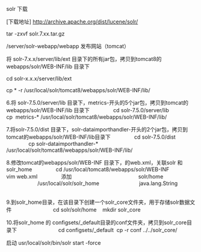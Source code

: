 
solr  下载

[下载地址]  http://archive.apache.org/dist/lucene/solr/


tar -zxvf    solr.7.xx.tar.gz


/server/solr-webapp/webapp  发布网站（tomcat）



将 solr-7.x.x/server/lib/ext 目录下的所有jar包，拷贝到tomcat8的webapps/solr/WEB-INF/lib 目录下


cd solr-x.x.x/server/lib/ext

cp * -r /usr/local/solr/tomcat8/webapps/solr/WEB-INF/lib/


6.将 solr-7.5.0/server/lib 目录下，metrics-开头的5个jar包，拷贝到tomcat的webapps/solr/WEB-INF/lib 目录下                
cd solr-7.5.0/server/lib                
cp  metrics-* /usr/local/solr/tomcat8/webapps/solr/WEB-INF/lib/       


 7.将solr-7.5.0/dist 目录下，solr-dataimporthandler-开头的2个jar包，拷贝到tomcat的webapps/solr/WEB-INF/lib目录下                cd solr-7.5.0/dist                
    cp solr-dataimporthandler-* /usr/local/solr/tomcat8/webapps/solr/WEB-INF/lib/       

 8.修改tomcat的webapps/solr/WEB-INF 目录下，的web.xml，关联solr 和 solr_home                
    cd /usr/local/tomcat8/webapps/solr/WEB-INF                
    vim web.xml                
    添加                 
    <env-entry>                           
    <env-entry-name>solr/home</env-entry-name>                           
    <env-entry-value>/usr/local/solr/solr_home</env-entry-value>                           
    <env-entry-type>java.lang.String</env-entry-type>                 
    </env-entry>

9.到solr_home目录，在该目录下创建一个solr_core文件夹，用于存储solr数据文件                            
cd solr/solr/home     mkdir solr_core                


10.将solr_home 的 configsets/_default目录的conf文件夹，拷贝到solr_core目录下                            
cd configsets/_default  
cp -r conf ../../solr_core/


启动
usr/local/solr/bin/solr start -force












